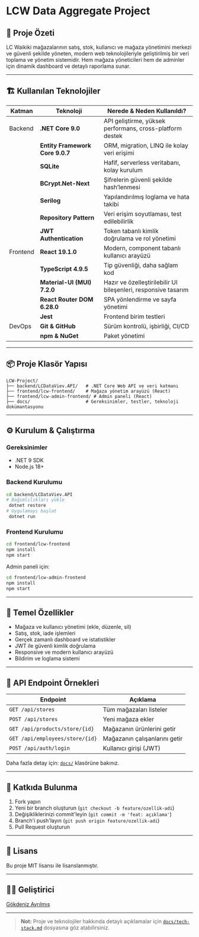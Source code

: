 # LCW Data Aggregate Project

## 🚀 Proje Özeti

LC Waikiki mağazalarının satış, stok, kullanıcı ve mağaza yönetimini merkezi ve güvenli şekilde yöneten, modern web teknolojileriyle geliştirilmiş bir veri toplama ve yönetim sistemidir. Hem mağaza yöneticileri hem de adminler için dinamik dashboard ve detaylı raporlama sunar.

---

## 🏗️ Kullanılan Teknolojiler

| Katman    | Teknoloji                | Nerede & Neden Kullanıldı? |
|-----------|-------------------------|----------------------------|
| Backend   | **.NET Core 9.0**       | API geliştirme, yüksek performans, cross-platform destek |
|           | **Entity Framework Core 9.0.7** | ORM, migration, LINQ ile kolay veri erişimi |
|           | **SQLite**              | Hafif, serverless veritabanı, kolay kurulum |
|           | **BCrypt.Net-Next**     | Şifrelerin güvenli şekilde hash’lenmesi |
|           | **Serilog**             | Yapılandırılmış loglama ve hata takibi |
|           | **Repository Pattern**  | Veri erişim soyutlaması, test edilebilirlik |
|           | **JWT Authentication**  | Token tabanlı kimlik doğrulama ve rol yönetimi |
| Frontend  | **React 19.1.0**        | Modern, component tabanlı kullanıcı arayüzü |
|           | **TypeScript 4.9.5**    | Tip güvenliği, daha sağlam kod |
|           | **Material-UI (MUI) 7.2.0** | Hazır ve özelleştirilebilir UI bileşenleri, responsive tasarım |
|           | **React Router DOM 6.28.0** | SPA yönlendirme ve sayfa yönetimi |
|           | **Jest**                | Frontend birim testleri |
| DevOps    | **Git & GitHub**        | Sürüm kontrolü, işbirliği, CI/CD |
|           | **npm & NuGet**         | Paket yönetimi |

---

## 📦 Proje Klasör Yapısı

```
LCW-Project/
├── backend/LCDataViev.API/   # .NET Core Web API ve veri katmanı
├── frontend/lcw-frontend/    # Mağaza yönetim arayüzü (React)
├── frontend/lcw-admin-frontend/ # Admin paneli (React)
├── docs/                     # Gereksinimler, testler, teknoloji dokümantasyonu
```

---

## ⚙️ Kurulum & Çalıştırma

### Gereksinimler
- .NET 9 SDK
- Node.js 18+

### Backend Kurulumu
```bash
cd backend/LCDataViev.API
# Bağımlılıkları yükle
 dotnet restore
# Uygulamayı başlat
 dotnet run
```

### Frontend Kurulumu
```bash
cd frontend/lcw-frontend
npm install
npm start
```

Admin paneli için:
```bash
cd frontend/lcw-admin-frontend
npm install
npm start
```

---

## 🔑 Temel Özellikler
- Mağaza ve kullanıcı yönetimi (ekle, düzenle, sil)
- Satış, stok, iade işlemleri
- Gerçek zamanlı dashboard ve istatistikler
- JWT ile güvenli kimlik doğrulama
- Responsive ve modern kullanıcı arayüzü
- Bildirim ve loglama sistemi

---

## 📡 API Endpoint Örnekleri

| Endpoint                        | Açıklama                  |
|---------------------------------|---------------------------|
| `GET /api/stores`               | Tüm mağazaları listeler   |
| `POST /api/stores`              | Yeni mağaza ekler         |
| `GET /api/products/store/{id}`  | Mağazanın ürünlerini getir|
| `GET /api/employees/store/{id}` | Mağazanın çalışanlarını getir|
| `POST /api/auth/login`          | Kullanıcı girişi (JWT)    |

Daha fazla detay için: [`docs/`](./docs/) klasörüne bakınız.

---

## 🤝 Katkıda Bulunma

1. Fork yapın
2. Yeni bir branch oluşturun (`git checkout -b feature/ozellik-adi`)
3. Değişikliklerinizi commit'leyin (`git commit -m 'feat: açıklama'`)
4. Branch'i push'layın (`git push origin feature/ozellik-adi`)
5. Pull Request oluşturun

---

## 📄 Lisans

Bu proje MIT lisansı ile lisanslanmıştır.

---

## 👨‍💻 Geliştirici

[Gökdeniz Ayrılmış](https://github.com/gokdenizayrilmis)

---

> **Not:** Proje ve teknolojiler hakkında detaylı açıklamalar için [`docs/tech-stack.md`](./docs/tech-stack.md) dosyasına göz atabilirsiniz.
